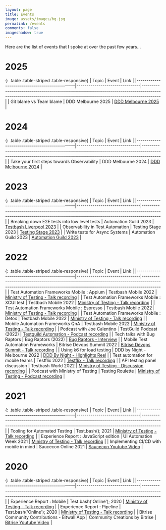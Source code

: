 ```yaml
---
layout: page
title: Events
image: assets/images/bg.jpg
permalink: /events
comments: false
imageshadow: true
---
```


Here are the list of events that I spoke at over the past few years...

# 2025

{: .table .table-striped .table-responsive}
| Topic                                         | Event                          | Link                                                                                                                                                                |
|-----------------------------------------------|--------------------------------|---------------------------------------------------------------------------------------------------------------------------------------------------------------------|
| Git blame vs Team blame                       | DDD Melbourne 2025             | [DDD Melbourne 2025](https://www.dddmelbourne.com/agenda?sessionId=2b2e02b8-f69b-4e2c-9467-3d0b48f64ea8)   |

# 2024

{: .table .table-striped .table-responsive}
| Topic                                         | Event                          | Link                                                                                                                                                                |
|-----------------------------------------------|--------------------------------|---------------------------------------------------------------------------------------------------------------------------------------------------------------------|
| Take your first steps towards Observability   | DDD Melbourne 2024             | [DDD Melbourne 2024](https://www.youtube.com/watch?v=f9ItpOxCdsY&ab_channel=DDDMelbourne)   |

# 2023

{: .table .table-striped .table-responsive}
| Topic                                         | Event                          | Link                                                                                                                                                                |
|-----------------------------------------------|--------------------------------|---------------------------------------------------------------------------------------------------------------------------------------------------------------------|
| Breaking down E2E tests into low level tests  | Automation Guild 2023          | [Testbash Liverpool 2023](https://www.youtube.com/watch?v=5x9dTRRHotQ&ab_channel=MinistryofTesting)   |
| Observability in Test Automation              | Testing Stage 2023             | [Testing Stage 2023](https://www.youtube.com/watch?v=tpW_3bBRuPA&ab_channel=CodeSpaceITeducation)   |
| Write tests for Async Systems                 | Automation Guild 2023          | [Automation Guild 2023](https://guildconferences.com/ag-2023/)   |


# 2022

{: .table .table-striped .table-responsive}
| Topic                                         | Event                          | Link                                                                                                                                                                |
|-----------------------------------------------|--------------------------------|---------------------------------------------------------------------------------------------------------------------------------------------------------------------|
| Test Automation Frameworks Mobile : Appium    | Testbash Mobile 2022           | [Ministry of Testing - Talk recording](https://www.ministryoftesting.com/dojo/lessons/test-automation-frameworks-for-mobile-appium-ios-and-android?s_id=13043259)   |
| Test Automation Frameworks Mobile : XCUI test | Testbash Mobile 2022           | [Ministry of Testing - Talk recording](https://www.ministryoftesting.com/dojo/lessons/test-automation-frameworks-for-mobile-xcui-test-ios?s_id=13043259)            |
| Test Automation Frameworks Mobile : Espresso  | Testbash Mobile 2022           | [Ministry of Testing - Talk recording](https://www.ministryoftesting.com/dojo/lessons/test-automation-frameworks-for-mobile-espresso-android?s_id=13043259)         |
| Test Automation Frameworks Mobile : Detox     | Testbash Mobile 2022           | [Ministry of Testing - Talk recording](https://www.ministryoftesting.com/dojo/lessons/test-automation-frameworks-for-mobile-detox-react-native?s_id=13043259)       |
| Mobile Automation Frameworks QnA              | Testbash Mobile 2022           | [Ministry of Testing - Talk recording](https://www.ministryoftesting.com/dojo/lessons/mobile-automation-frameworks-qna-with-jaswanth-manigundan?s_id=13043259)      |
| Podcast with Joe Calentino                    | TestGuild Podcast (2022)       | [Testguild Automation - Podcast recording](https://testguild.com/podcast/automation/a411-jaswanth/) |
| Tech talks with Bug Raptors                   | Bug Raptors (2022)             | [Bug Raptors - Interview](https://www.bugraptors.com/blog/tech-talks-with-jaswanth-manigundan?utm_source=SMpost+&utm_medium=TechTalksJaswanth&utm_campaign=TechTalksJaswanth) |
| Mobile Test Automation Frameworks             | Bitrise Devops Summit 2022     | [Bitrise Devops Summit - Talk recording](https://www.mobiledevops.io/summit/agenda/speakers/1773169) |
| Using k6 for load testing                     | DDD by Night - Melbourne 2022  | [DDD By Night - Highlights Reel](https://www.youtube.com/watch?v=LMJzLgiwGSE&ab_channel=Luminary) |
| Test automation for mobile teams              | Testflix 2022                  | [Testflix - Talk recording](https://www.youtube.com/watch?v=24jZK90ciOA&ab_channel=TheTestTribe) |
| API testing panel discussion                  | Testbash World 2022            | [Ministry of Testing - Discussion recording](https://www.ministryoftesting.com/dojo/lessons/discussion-talking-about-api-testing-jaswanth-manigundan-pricilla-bilavendran-and-ali-haydar?s_id=13967437) |
| Podcast with Ministry of Testing              | Testing Roulette               | [Ministry of Testing - Podcast recording](https://www.ministryoftesting.com/dojo/lessons/testsphere-roulette-episode-13-jaswanth-manigundan-and-gareth-waterhouse?s_id=13967437) |

# 2021

{: .table .table-striped .table-responsive}
| Topic                                         | Event                          | Link                                                                                                                                                                |
|-----------------------------------------------|--------------------------------|---------------------------------------------------------------------------------------------------------------------------------------------------------------------|
| Tooling for Automated Testing                 | Test.bash(); 2021              | [Ministry of Testing - Talk recording](https://www.ministryoftesting.com/dojo/series/test-bash-2021/lessons/tooling-for-automated-testing-with-jaswanth-manigundan) |
| Experience Report : JavaScript edition        | UI Automation Week 2021        | [Ministry of Testing - Talk recording](https://www.ministryoftesting.com/dojo/lessons/experience-reports-javascript-edition?s_id=13043259)                          |
| Implementing CI/CD with mobile in mind        | Saucecon Online 2021           | [Saucecon Youtube Video](https://www.youtube.com/watch?v=honf6nVlVRM&ab_channel=SauceLabs)                                                                          |

# 2020

{: .table .table-striped .table-responsive}
| Topic                                         | Event                          | Link                                                                                                                                                                |
|-----------------------------------------------|--------------------------------|---------------------------------------------------------------------------------------------------------------------------------------------------------------------|
| Experience Report : Mobile                    | Test.bash('Online'); 2020      | [Ministry of Testing - Talk recording](https://www.ministryoftesting.com/dojo/lessons/experience-report-mobile-jaswanth-manigundan?s_id=13043259)                   |
| Experience Report : Pipeline                  | Test.bash('Online'); 2020      | [Ministry of Testing - Talk recording](https://www.ministryoftesting.com/dojo/lessons/experience-report-pipeline-jaswanth-manigundan?s_id=13043259)                |
| Bitrise Community Contributions - Bitwall App | Community Creations by Bitrise | [Bitrise Youtube Video](https://www.youtube.com/watch?v=Ca2PSPK1hXs&ab_channel=Bitrise)                                                                             |
